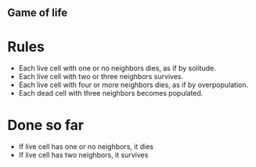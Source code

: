 ## Game of life

# Rules

* Each live cell with one or no neighbors dies, as if by solitude.
* Each live cell with two or three neighbors survives.
* Each live cell with four or more neighbors dies, as if by overpopulation.
* Each dead cell with three neighbors becomes populated.

# Done so far

* If live cell has one or no neighbors, it dies
* If live cell has two neighbors, it survives